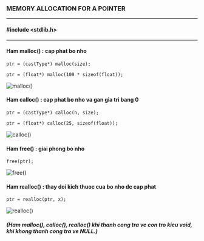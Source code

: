 ### MEMORY ALLOCATION FOR A POINTER
---
#### #include <stdlib.h>
---
#### Ham malloc() : cap phat bo nho
	ptr = (castType*) malloc(size);
`ptr = (float*) malloc(100 * sizeof(float));`

![malloc()](https://media.geeksforgeeks.org/wp-content/cdn-uploads/Malloc-function-in-c.png)

#### Ham calloc() : cap phat bo nho va gan gia tri bang 0
	ptr = (castType*) calloc(n, size);
`ptr = (float*) calloc(25, sizeof(float));`

![calloc()](https://media.geeksforgeeks.org/wp-content/cdn-uploads/calloc-function-in-c.png)

#### Ham free() : giai phong bo nho
	free(ptr);

![free()](https://media.geeksforgeeks.org/wp-content/cdn-uploads/Free-function-in-c.png)

#### Ham realloc() : thay doi kich thuoc cua bo nho dc cap phat
	ptr = realloc(ptr, x);

![realloc()](https://media.geeksforgeeks.org/wp-content/cdn-uploads/realloc-function-in-c.png)

##### (Ham malloc(), calloc(), realloc() khi thanh cong tra ve con tro kieu void, khi khong thanh cong tra ve NULL.)
